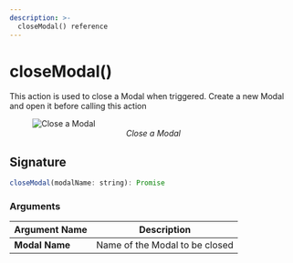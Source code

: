 ```yaml
---
description: >-
  closeModal() reference
---
```

# closeModal()

This action is used to close a Modal when triggered. Create a new Modal and open it before calling this action


<figure>
  <img src="/img/close-modal-action.png" style= {{width:"700px", height:"auto"}} alt="Close a Modal"/>
  <figcaption align = "center"><i>Close a Modal</i></figcaption>
</figure>



## Signature

```javascript
closeModal(modalName: string): Promise
```

### Arguments

| **Argument Name** | **Description**                |
| ----------------- | ------------------------------ |
| **Modal Name**    | Name of the Modal to be closed |
